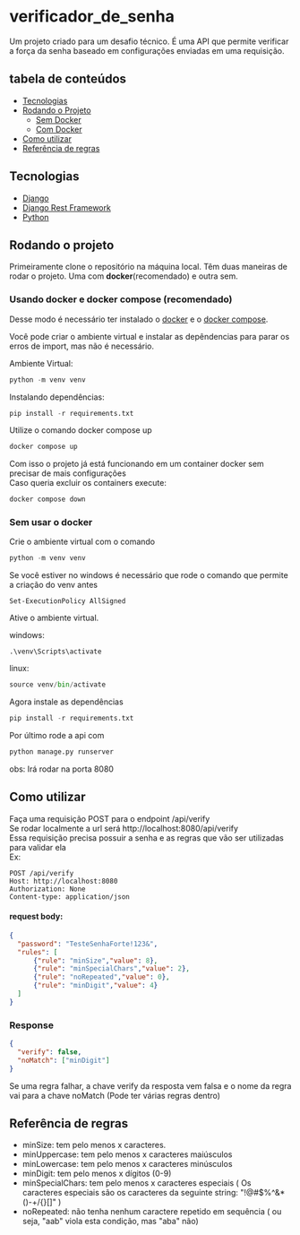# verificador_de_senha
Um projeto criado para um desafio técnico. É uma API que permite verificar a força da senha baseado em configurações enviadas em uma requisição. 

## tabela de conteúdos
- [Tecnologias](#tecnologias)
- [Rodando o Projeto](#rodando-o-projeto)
  - [Sem Docker](#sem-usar-o-docker)
  - [Com Docker](#usando-docker-e-docker-compose-recomendado)
- [Como utilizar](#como-utilizar)
- [Referência de regras](#referência-de-regras)

## Tecnologias
- [Django](https://www.djangoproject.com/)
- [Django Rest Framework](https://www.django-rest-framework.org/)
- [Python](https://www.python.org/)

## Rodando o projeto
Primeiramente clone o repositório na máquina local.
Têm duas maneiras de rodar o projeto. Uma com **docker**(recomendado) e outra sem.

### Usando docker e docker compose (recomendado)
Desse modo é necessário ter instalado o [docker](https://docs.docker.com/get-docker/) e o [docker compose](https://docs.docker.com/compose/install/#install-compose).

Você pode criar o ambiente virtual e instalar as depêndencias para parar os erros de import, mas não é necessário.

Ambiente Virtual:
```python
python -m venv venv
```
Instalando dependências:
```python
pip install -r requirements.txt
```

Utilize o comando docker compose up

```python
docker compose up
```

Com isso o projeto já está funcionando em um container docker sem precisar de mais configurações</br>
Caso queria excluir os containers execute:

```python
docker compose down
```

### Sem usar o docker
Crie o ambiente virtual com o comando

```python
python -m venv venv
```

Se você estiver no windows é necessário que rode o comando que permite a criação do venv antes

```shell
Set-ExecutionPolicy AllSigned
```

Ative o ambiente virtual.

windows:
</br>
```shell
.\venv\Scripts\activate
```

linux:
```python
source venv/bin/activate
```

Agora instale as dependências

```python
pip install -r requirements.txt
```

Por último rode a api com
```python
python manage.py runserver
```
obs: Irá rodar na porta 8080


## Como utilizar

Faça uma requisição POST para o endpoint /api/verify
</br>
Se rodar localmente a url será http://localhost:8080/api/verify
</br>
Essa requisição precisa possuir a senha e as regras que vão ser utilizadas para validar ela
</br>
Ex: 

```
POST /api/verify
Host: http://localhost:8080
Authorization: None
Content-type: application/json
```

#### request body:

```json
{
  "password": "TesteSenhaForte!123&",
  "rules": [
      {"rule": "minSize","value": 8},
      {"rule": "minSpecialChars","value": 2},
      {"rule": "noRepeated","value": 0},
      {"rule": "minDigit","value": 4}
  ]
}
```

### Response

```json
{
  "verify": false,
  "noMatch": ["minDigit"]
}
```

Se uma regra falhar, a chave verify da resposta vem falsa e o nome da regra vai para a chave noMatch (Pode ter várias regras dentro)

## Referência de regras

- minSize: tem pelo menos x caracteres.
- minUppercase: tem pelo menos x caracteres maiúsculos
- minLowercase: tem pelo menos x caracteres minúsculos
- minDigit: tem pelo menos x dígitos (0-9)
- minSpecialChars: tem pelo menos x caracteres especiais ( Os caracteres especiais são os caracteres da seguinte string: "!@#$%^&*()-+\/{}[]" )
- noRepeated: não tenha nenhum caractere repetido em sequência ( ou seja, "aab" viola esta
condição, mas "aba" não)


